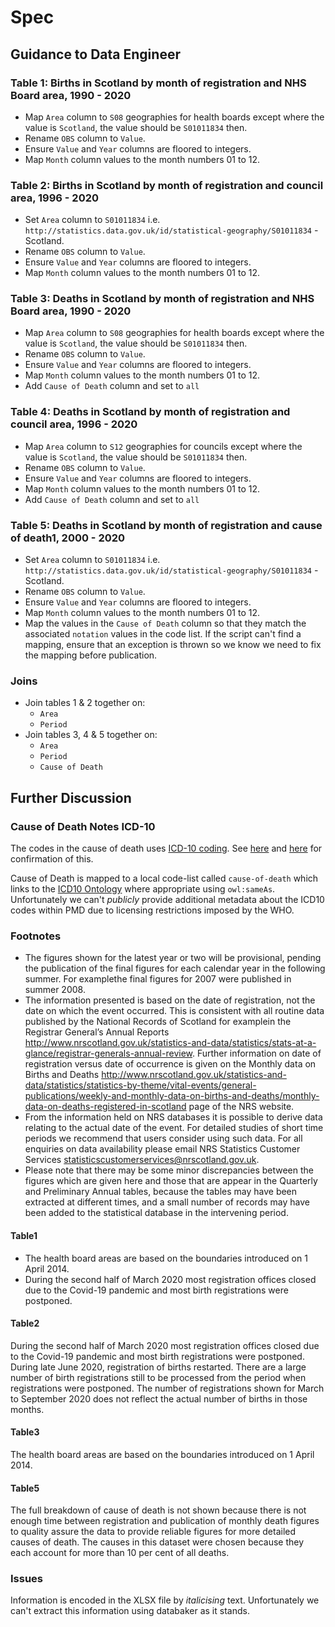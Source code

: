 # Spec

## Guidance to Data Engineer

### Table 1: Births in Scotland by month of registration and NHS Board area, 1990 - 2020

* Map `Area` column to `S08` geographies for health boards except where the value is `Scotland`, the value should be `S01011834` then.
* Rename `OBS` column to `Value`.
* Ensure `Value` and `Year` columns are floored to integers.
* Map `Month` column values to the month numbers 01 to 12.

### Table 2: Births in Scotland by month of registration and council area, 1996 - 2020

* Set `Area` column to `S01011834` i.e. `http://statistics.data.gov.uk/id/statistical-geography/S01011834` - Scotland.
* Rename `OBS` column to `Value`.
* Ensure `Value` and `Year` columns are floored to integers.
* Map `Month` column values to the month numbers 01 to 12.

### Table 3: Deaths in Scotland by month of registration and NHS Board area, 1990 - 2020

* Map `Area` column to `S08` geographies for health boards except where the value is `Scotland`, the value should be `S01011834` then.
* Rename `OBS` column to `Value`.
* Ensure `Value` and `Year` columns are floored to integers.
* Map `Month` column values to the month numbers 01 to 12.
* Add `Cause of Death` column and set to `all`

### Table 4: Deaths in Scotland by month of registration and council area, 1996 - 2020

* Map `Area` column to `S12` geographies for councils except where the value is `Scotland`, the value should be `S01011834` then.
* Rename `OBS` column to `Value`.
* Ensure `Value` and `Year` columns are floored to integers.
* Map `Month` column values to the month numbers 01 to 12.
* Add `Cause of Death` column and set to `all`

### Table 5: Deaths in Scotland by month of registration and cause of death1, 2000 - 2020

* Set `Area` column to `S01011834` i.e. `http://statistics.data.gov.uk/id/statistical-geography/S01011834` - Scotland.
* Rename `OBS` column to `Value`.
* Ensure `Value` and `Year` columns are floored to integers.
* Map `Month` column values to the month numbers 01 to 12.
* Map the values in the `Cause of Death` column so that they match the associated `notation` values in the code list. If the script can't find a mapping, ensure that an exception is thrown so we know we need to fix the mapping before publication.

### Joins

* Join tables 1 & 2 together on:
  * `Area`
  * `Period`
* Join tables 3, 4 & 5 together on:
  * `Area`
  * `Period`
  * `Cause of Death`

## Further Discussion

### Cause of Death Notes ICD-10

The codes in the cause of death uses [ICD-10 coding](https://icd.who.int/browse10/2019/). See [here](https://www.nrscotland.gov.uk/files/statistics/vital-events/ve-deaths-underlying-cause-codes.pdf) and [here](https://www.nrscotland.gov.uk/files/statistics/vital-events/coding-causes-of-death.pdf) for confirmation of this.

Cause of Death is mapped to a local code-list called `cause-of-death` which links to the [ICD10 Ontology](http://purl.bioontology.org/ontology/ICD10) where appropriate using `owl:sameAs`. Unfortunately we can't *publicly* provide additional metadata about the ICD10 codes within PMD due to licensing restrictions imposed by the WHO.

### Footnotes

* The figures shown for the latest year or two will be provisional, pending the publication of the final figures for each calendar year in the following summer. For examplethe final figures for 2007 were published in summer 2008.
* The information presented is based on the date of registration, not the date on which the event occurred. This is consistent with all routine data published by the National Records of Scotland for examplein the Registrar General’s Annual Reports <http://www.nrscotland.gov.uk/statistics-and-data/statistics/stats-at-a-glance/registrar-generals-annual-review>. Further information on date of registration versus date of occurrence is given on the Monthly data on Births and Deaths <http://www.nrscotland.gov.uk/statistics-and-data/statistics/statistics-by-theme/vital-events/general-publications/weekly-and-monthly-data-on-births-and-deaths/monthly-data-on-deaths-registered-in-scotland> page of the NRS website.
* From the information held on NRS databases it is possible to derive data relating to the actual date of the event. For detailed studies of short time periods we recommend that users consider using such data. For all enquiries on data availability please email NRS Statistics Customer Services statisticscustomerservices@nrscotland.gov.uk.
* Please note that there may be some minor discrepancies between the figures which are given here and those that are appear in the Quarterly and Preliminary Annual tables, because the tables may have been extracted at different times, and a small number of records may have been added to the statistical database in the intervening period.

#### Table1

* The health board areas are based on the boundaries introduced on 1 April 2014.
* During the second half of March 2020 most registration offices closed due to the Covid-19 pandemic and most birth registrations were postponed. 

#### Table2

During the second half of March 2020 most registration offices closed due to the Covid-19 pandemic and most birth registrations were postponed. During late June 2020, registration of births restarted. There are a large number of birth registrations still to be processed from the period when registrations were postponed. The number of registrations shown for March to September 2020 does not reflect the actual number of births in those months.

#### Table3

The health board areas are based on the boundaries introduced on 1 April 2014.

#### Table5

The full breakdown of cause of death is not shown because there is not enough time between registration and publication of monthly death figures to quality assure the data to provide reliable figures for more detailed causes of death. The causes in this dataset were chosen because they each account for more than 10 per cent of all deaths.

### Issues

Information is encoded in the XLSX file by *italicising* text. Unfortunately we can't extract this information using databaker as it stands.
